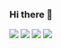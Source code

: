 ### Hi there 👋

<!--
**osho-m/osho-m** is a ✨ _special_ ✨ repository because its `README.md` (this file) appears on your GitHub profile.

Here are some ideas to get you started:

- 🔭 I’m currently working on ...
- 🌱 I’m currently learning ...
- 👯 I’m looking to collaborate on ...
- 🤔 I’m looking for help with ...
- 💬 Ask me about ...
- 📫 How to reach me: ...
- 😄 Pronouns: ...
- ⚡ Fun fact: ...
-->


<img src="https://github-readme-stats.vercel.app/api/pin/?username=osho-m&repo=Python-Projects&theme=radical"/>

<img src="https://github-readme-stats.vercel.app/api?username=osho-m&show_icons=true&theme=radical"/>

<img src="https://github-readme-stats.vercel.app/api/top-langs?username=osho-m&layout=compact&theme=radical"/>

<img src="https://github-readme-streak-stats.herokuapp.com/?user=osho-m&theme=radical"/>



